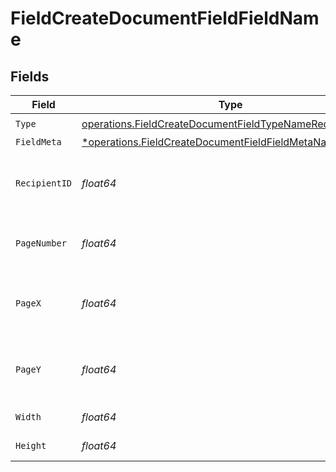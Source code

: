 # FieldCreateDocumentFieldFieldName


## Fields

| Field                                                                                                                               | Type                                                                                                                                | Required                                                                                                                            | Description                                                                                                                         |
| ----------------------------------------------------------------------------------------------------------------------------------- | ----------------------------------------------------------------------------------------------------------------------------------- | ----------------------------------------------------------------------------------------------------------------------------------- | ----------------------------------------------------------------------------------------------------------------------------------- |
| `Type`                                                                                                                              | [operations.FieldCreateDocumentFieldTypeNameRequest1](../../models/operations/fieldcreatedocumentfieldtypenamerequest1.md)          | :heavy_check_mark:                                                                                                                  | N/A                                                                                                                                 |
| `FieldMeta`                                                                                                                         | [*operations.FieldCreateDocumentFieldFieldMetaNameRequest](../../models/operations/fieldcreatedocumentfieldfieldmetanamerequest.md) | :heavy_minus_sign:                                                                                                                  | N/A                                                                                                                                 |
| `RecipientID`                                                                                                                       | *float64*                                                                                                                           | :heavy_check_mark:                                                                                                                  | The ID of the recipient to create the field for.                                                                                    |
| `PageNumber`                                                                                                                        | *float64*                                                                                                                           | :heavy_check_mark:                                                                                                                  | The page number the field will be on.                                                                                               |
| `PageX`                                                                                                                             | *float64*                                                                                                                           | :heavy_check_mark:                                                                                                                  | The X coordinate of where the field will be placed.                                                                                 |
| `PageY`                                                                                                                             | *float64*                                                                                                                           | :heavy_check_mark:                                                                                                                  | The Y coordinate of where the field will be placed.                                                                                 |
| `Width`                                                                                                                             | *float64*                                                                                                                           | :heavy_check_mark:                                                                                                                  | The width of the field.                                                                                                             |
| `Height`                                                                                                                            | *float64*                                                                                                                           | :heavy_check_mark:                                                                                                                  | The height of the field.                                                                                                            |